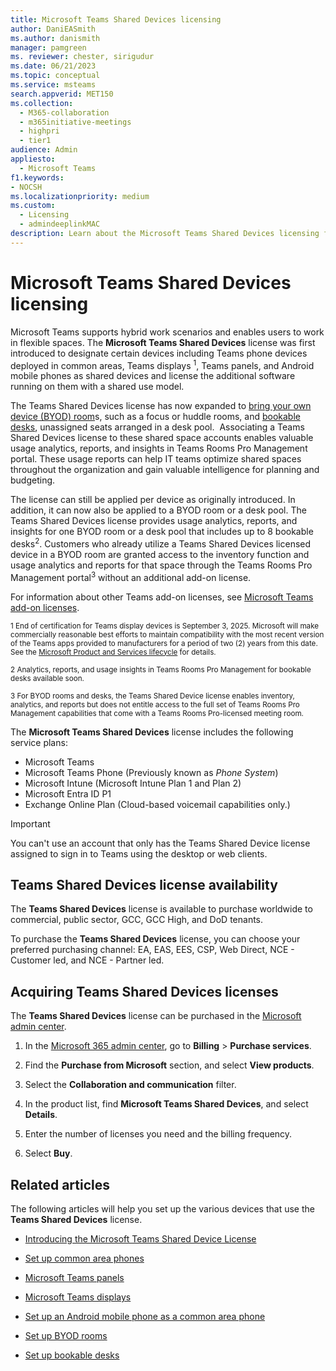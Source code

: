 ```yaml
---
title: Microsoft Teams Shared Devices licensing
author: DaniEASmith
ms.author: danismith
manager: pamgreen
ms. reviewer: chester, sirigudur
ms.date: 06/21/2023
ms.topic: conceptual
ms.service: msteams
search.appverid: MET150
ms.collection:
  - M365-collaboration
  - m365initiative-meetings
  - highpri
  - tier1
audience: Admin
appliesto:
  - Microsoft Teams
f1.keywords:
- NOCSH
ms.localizationpriority: medium
ms.custom:
  - Licensing
  - admindeeplinkMAC
description: Learn about the Microsoft Teams Shared Devices licensing for common area phones, Teams displays, and Teams panels.
---
```


# Microsoft Teams Shared Devices licensing

Microsoft Teams supports hybrid work scenarios and enables users to work in flexible spaces. The __Microsoft Teams Shared Devices__ license was first introduced to designate certain devices including Teams phone devices deployed in common areas, Teams displays <sup>1</sup>, Teams panels, and Android mobile phones as shared devices and license the additional software running on them with a shared use model.

The Teams Shared Devices license has now expanded to [bring your own device (BYOD) room](/microsoftteams/rooms/bring-your-own-device)s, such as a focus or huddle rooms, and [bookable desks](/microsoftteams/rooms/bookable-desks), unassigned seats arranged in a desk pool.  Associating a Teams Shared Devices license to these shared space accounts enables valuable usage analytics, reports, and insights in Teams Rooms Pro Management portal. These usage reports can help IT teams optimize shared spaces throughout the organization and gain valuable intelligence for planning and budgeting.

The license can still be applied per device as originally introduced. In addition, it can now also be applied to a BYOD room or a desk pool. The Teams Shared Devices license provides usage analytics, reports, and insights for one BYOD room or a desk pool that includes up to 8 bookable desks<sup>2</sup>. Customers who already utilize a Teams Shared Devices licensed device in a BYOD room are granted access to the inventory function and usage analytics and reports for that space through the Teams Rooms Pro Management portal<sup>3</sup> without an additional add-on license.

For information about other Teams add-on licenses, see [Microsoft Teams add-on licenses](/microsoftteams/teams-add-on-licensing/microsoft-teams-add-on-licensing).

<sup>1 End of certification for Teams display devices is September 3, 2025. Microsoft will make commercially reasonable best efforts to maintain compatibility with the most recent version of the Teams apps provided to manufacturers for a period of two (2) years from this date. See the [Microsoft Product and Services lifecycle](/lifecycle/products/) for details.</sup>

<sup>2 Analytics, reports, and usage insights in Teams Rooms Pro Management for bookable desks available soon.</sup>

<sup>3 For BYOD rooms and desks, the Teams Shared Device license enables inventory, analytics, and reports but does not entitle access to the full set of Teams Rooms Pro Management capabilities that come with a Teams Rooms Pro-licensed meeting room.</sup>

The **Microsoft Teams Shared Devices** license includes the following service plans:

- Microsoft Teams
- Microsoft Teams Phone (Previously known as *Phone System*)
- Microsoft Intune (Microsoft Intune Plan 1 and Plan 2)
- Microsoft Entra ID P1
- Exchange Online Plan (Cloud-based voicemail capabilities only.)

> [!IMPORTANT]
>
> You can't use an account that only has the Teams Shared Device license assigned to sign in to Teams using the desktop or web clients.

## Teams Shared Devices license availability

The **Teams Shared Devices** license is available to purchase worldwide to commercial, public sector, GCC, GCC High, and DoD tenants.

To purchase the **Teams Shared Devices** license, you can choose your preferred purchasing channel: EA, EAS, EES, CSP, Web Direct, NCE - Customer led, and NCE - Partner led.

## Acquiring Teams Shared Devices licenses

The **Teams Shared Devices** license can be purchased in the [Microsoft admin center](https://go.microsoft.com/fwlink/p/?linkid=2024339).

1. In the [Microsoft 365 admin center](https://go.microsoft.com/fwlink/p/?linkid=2024339), go to **Billing** > **Purchase services**.

1. Find the **Purchase from Microsoft** section, and select **View products**.

1. Select the **Collaboration and communication** filter.

1. In the product list, find **Microsoft Teams Shared Devices**, and select **Details**.

1. Enter the number of licenses you need and the billing frequency.

1. Select **Buy**.

## Related articles

The following articles will help you set up the various devices that use the **Teams Shared Devices** license.

- [Introducing the Microsoft Teams Shared Device License](https://techcommunity.microsoft.com/t5/microsoft-teams-blog/introducing-the-microsoft-teams-shared-device-license/ba-p/3677138)

- [Set up common area phones](/microsoftteams/set-up-common-area-phones)

- [Microsoft Teams panels](/microsoftteams/devices/teams-panels)

- [Microsoft Teams displays](/microsoftteams/devices/teams-displays)

- [Set up an Android mobile phone as a common area phone](../devices/common-area-mobile-phones.md)

- [Set up BYOD rooms ](/microsoftteams/rooms/bring-your-own-device)

- [Set up bookable desks](/microsoftteams/rooms/bookable-desks)

